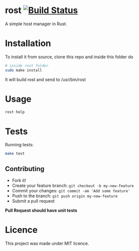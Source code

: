 # rost [![Build Status](https://travis-ci.org/cristianoliveira/rost.svg?branch=master)](https://travis-ci.org/cristianoliveira/rost)
A simple host manager in Rust.

# Installation
To install it from source, clone this repo and inside this folder do
```bash
# inside rost folder
sudo make install
```
It will build rost and send to /usr/bin/rost

# Usage
```bash
rost help
```

# Tests
Running tests:
```bash
make test
```

## Contributing
 - Fork it!
 - Create your feature branch: `git checkout -b my-new-feature`
 - Commit your changes: `git commit -am 'Add some feature'`
 - Push to the branch: `git push origin my-new-feature`
 - Submit a pull request

**Pull Request should have unit tests**

# Licence 
This project was made under MIT licence.
